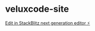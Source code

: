 # veluxcode-site

[Edit in StackBlitz next generation editor ⚡️](https://stackblitz.com/~/github.com/VeluxCode/veluxcode-site)